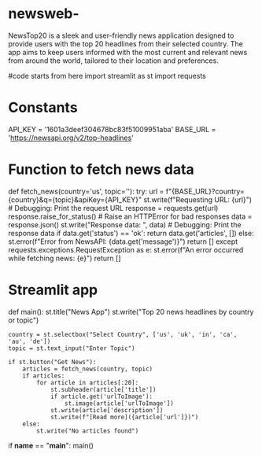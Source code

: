 # newsweb-
NewsTop20 is a sleek and user-friendly news application designed to provide users with the top 20 headlines from their selected country. The app aims to keep users informed with the most current and relevant news from around the world, tailored to their location and preferences.

#code starts from here 
import streamlit as st
import requests

# Constants
API_KEY = '1601a3deef304678bc83f51009951aba'
BASE_URL = 'https://newsapi.org/v2/top-headlines'

# Function to fetch news data
def fetch_news(country='us', topic=''):
    try:
        url = f"{BASE_URL}?country={country}&q={topic}&apiKey={API_KEY}"
        st.write(f"Requesting URL: {url}")  # Debugging: Print the request URL
        response = requests.get(url)
        response.raise_for_status()  # Raise an HTTPError for bad responses
        data = response.json()
        st.write("Response data: ", data)  # Debugging: Print the response data
        if data.get('status') == 'ok':
            return data.get('articles', [])
        else:
            st.error(f"Error from NewsAPI: {data.get('message')}")
            return []
    except requests.exceptions.RequestException as e:
        st.error(f"An error occurred while fetching news: {e}")
        return []

# Streamlit app
def main():
    st.title("News App")
    st.write("Top 20 news headlines by country or topic")

    country = st.selectbox("Select Country", ['us', 'uk', 'in', 'ca', 'au', 'de'])
    topic = st.text_input("Enter Topic")

    if st.button("Get News"):
        articles = fetch_news(country, topic)
        if articles:
            for article in articles[:20]:
                st.subheader(article['title'])
                if article.get('urlToImage'):
                    st.image(article['urlToImage'])
                st.write(article['description'])
                st.write(f"[Read more]({article['url']})")
        else:
            st.write("No articles found")

if __name__ == "__main__":
    main()

